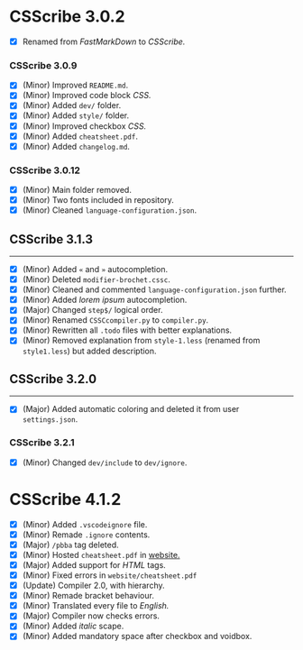 # CSScribe 3.0.2

- [X] Renamed from *FastMarkDown* to *CSScribe.*

### CSScribe 3.0.9

- [X] (Minor) Improved `README.md`.
- [X] (Minor) Improved code block *CSS.*
- [X] (Minor) Added `dev/` folder.
- [X] (Minor) Added `style/` folder.
- [X] (Minor) Improved checkbox *CSS.*
- [X] (Minor) Added `cheatsheet.pdf`.
- [X] (Minor) Added `changelog.md`.

### CSScribe 3.0.12

- [X] (Minor) Main folder removed.
- [X] (Minor) Two fonts included in repository.
- [X] (Minor) Cleaned `language-configuration.json`.

## CSScribe 3.1.3
---

- [X] (Minor) Added `«` and `»` autocompletion.
- [X] (Minor) Deleted `modifier-brochet.cssc`.
- [X] (Minor) Cleaned and commented `language-configuration.json` further.
- [X] (Minor) Added *lorem ipsum* autocompletion.
- [X] (Major) Changed `step$/` logical order.
- [X] (Minor) Renamed `CSSCcompiler.py` to `compiler.py`.
- [X] (Minor) Rewritten all `.todo` files with better explanations.
- [X] (Minor) Removed explanation from `style-1.less` (renamed from `style1.less`) but added description.

## CSScribe 3.2.0
---

- [X] (Major) Added automatic coloring and deleted it from user `settings.json`.

### CSScribe 3.2.1

- [X] (Minor) Changed `dev/include` to `dev/ignore`.

# CSScribe 4.1.2

- [X] (Minor) Added `.vscodeignore` file.
- [X] (Minor) Remade `.ignore` contents.
- [X] (Major) `/pbba` tag deleted.
- [X] (Minor) Hosted `cheatsheet.pdf` in [website.](https://csscribe.ct.ws)
- [X] (Major) Added support for *HTML* tags.
- [X] (Minor) Fixed errors in `website/cheatsheet.pdf`
- [X] (Update) Compiler $2.0$, with hierarchy.
- [X] (Minor) Remade bracket behaviour.
- [X] (Minor) Translated every file to *English.*
- [X] (Major) Compiler now checks errors.
- [X] (Minor) Added *italic* scape.
- [X] (Minor) Added mandatory space after checkbox and voidbox.
